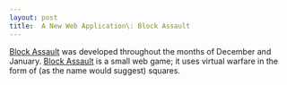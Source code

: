 ```yaml
---
layout: post
title:  A New Web Application\: Block Assault
---
```

[Block Assault](https://blockassault.github.io) was developed throughout the months of December and January. [Block Assault](https://blockassault.github.io) is a small web game; it uses virtual warfare in the form of (as the name would suggest) squares.
